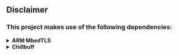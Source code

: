 ## Disclaimer
### This project makes use of the following dependencies:

<details>
<summary>
<strong>ARM MbedTLS</strong>
</summary>
<p>
This library makes use of the MbedTLS crypto/SSL library from ARM, which at the time of writing (17. January 2020) is stable at version 2.16.4, <a href="https://github.com/ARMmbed/mbedtls/blob/master/LICENSE">Apache-2.0 licensed</a> and available here: https://tls.mbed.org/download
</p>
<p>
All credits for MbedTLS go to ARM and <a href="https://github.com/ARMmbed/mbedtls/contributors">its contributors</a>.

---

#### [ARM MbedTLS](https://en.wikipedia.org/wiki/Mbed_TLS) GitHub Repo: https://github.com/ARMmbed/mbedtls
#### Used stable version 2.16.4: https://tls.mbed.org/download/start/mbedtls-2.16.4-apache.tgz

---
</p>
</details>

<details>
<summary>
<strong>Chillbuff</strong>
</summary>
<p>
This library makes use of chillbuff; a generic, lightweight, header-only dynamic-size array, which at the time of writing (17. January 2020) is <a href="https://github.com/GlitchedPolygons/chillbuff/blob/master/LICENSE">Apache-2.0 licensed</a> and available on GitHub.
</p>
<p>

---

#### Chillbuff GitHub Repo: https://github.com/GlitchedPolygons/chillbuff
#### Used commit: [`d5262716693db4e6dea5b9de81c479f7ca16b162`](https://github.com/GlitchedPolygons/chillbuff/tree/d5262716693db4e6dea5b9de81c479f7ca16b162)

---
</p>
</details>
